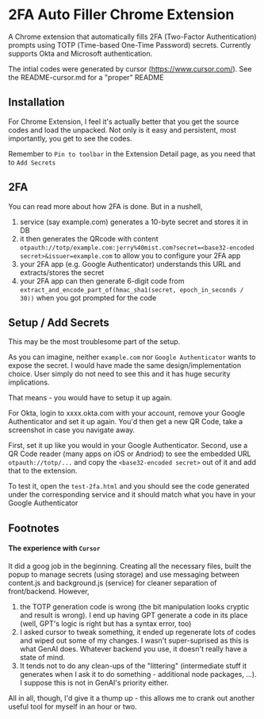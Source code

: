 # 2FA Auto Filler Chrome Extension

A Chrome extension that automatically fills 2FA (Two-Factor Authentication) prompts using TOTP (Time-based One-Time Password) secrets. Currently supports Okta and Microsoft authentication.

The intial codes were generated by cursor (https://www.cursor.com/). See the README-cursor.md for a "proper" README


## Installation

For Chrome Extension, I feel it's actually better that you get the source codes and load the unpacked.
Not only is it easy and persistent, most importantly, you get to see the codes.

Remember to `Pin to toolbar` in the Extension Detail page, as you need that to `Add Secrets`

## 2FA

You can read more about how 2FA is done. But in a nushell, 

1. service (say example.com) generates a 10-byte secret and stores it in DB
2. it then generates the QRcode with content `otpauth://totp/example.com:jerry%40mist.com?secret=<base32-encoded secret>&issuer=example.com` to allow you to configure your 2FA app
3. your 2FA app (e.g. Google Authenticator) understands this URL and extracts/stores the secret
4. your 2FA app can then generate 6-digit code from `extract_and_encode_part_of(hmac_sha1(secret, epoch_in_seconds / 30))` when you got prompted for the code


## Setup / Add Secrets

This may be the most troublesome part of the setup.

As you can imagine, neither `example.com` nor `Google Authenticator` wants to expose the secret. I would have made the same design/implementation choice. User simply do not need to see this and it has huge security implications.

That means - you would have to setup it up again.

For Okta, login to xxxx.okta.com with your account, remove your Google Authenticator and set it up again. You'd then get a new QR Code, take a screenshot in case you navigate away.

First, set it up like you would in your Google Authenticator.
Second, use a QR Code reader (many apps on iOS or Andriod) to see the embedded URL `otpauth://totp/...` and copy the `<base32-encoded secret>` out of it and add that to the extension.

To test it, open the `test-2fa.html` and you should see the code generated under the corresponding service and it should match what you have in your Google Authenticator

## Footnotes

#### The experience with `Cursor`
It did a goog job in the beginning. Creating all the necessary files, built the popup to manage secrets (using storage) and use messaging between content.js and background.js (service) for cleaner separation of front/backend. However,

1. the TOTP generation code is wrong (the bit manipulation looks cryptic and result is wrong). I end up having GPT generate a code in its place (well, GPT's logic is right but has a syntax error, too)
2. I asked cursor to tweak something, it ended up regenerate lots of codes and wiped out some of my changes. I wasn't super-suprised as this is what GenAI does. Whatever backend you use, it doesn't really have a state of mind.
3. It tends not to do any clean-ups of the "littering" (intermediate stuff it generates when I ask it to do something - additional node packages, ...). I suppose this is not in GenAI's priority either.

All in all, though, I'd give it a thump up - this allows me to crank out another useful tool for myself in an hour or two.
